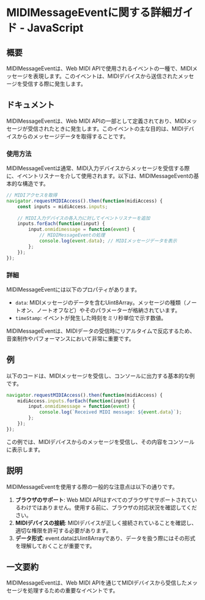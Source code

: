 <!--
Meta Description: # MIDIMessageEventに関する詳細ガイド - JavaScript ## 概要 MIDIMessageEventは、Web MIDI APIで使用されるイベントの一種で、MIDIメッセージを表現します。このイベントは、MIDIデバイスから送信されたメッセージを受信する際に発生します。 ...
Meta Keywords: function, midi, event, midimessageeventは, web
-->

# MIDIMessageEventに関する詳細ガイド - JavaScript

## 概要
MIDIMessageEventは、Web MIDI APIで使用されるイベントの一種で、MIDIメッセージを表現します。このイベントは、MIDIデバイスから送信されたメッセージを受信する際に発生します。

## ドキュメント
MIDIMessageEventは、Web MIDI APIの一部として定義されており、MIDIメッセージが受信されたときに発生します。このイベントの主な目的は、MIDIデバイスからのメッセージデータを取得することです。

### 使用方法
MIDIMessageEventは通常、MIDI入力デバイスからメッセージを受信する際に、イベントリスナーを介して使用されます。以下は、MIDIMessageEventの基本的な構造です。

```javascript
// MIDIアクセスを取得
navigator.requestMIDIAccess().then(function(midiAccess) {
    const inputs = midiAccess.inputs;
    
    // MIDI入力デバイスの各入力に対してイベントリスナーを追加
    inputs.forEach(function(input) {
        input.onmidimessage = function(event) {
            // MIDIMessageEventの処理
            console.log(event.data); // MIDIメッセージデータを表示
        };
    });
});
```

### 詳細
MIDIMessageEventには以下のプロパティがあります。

- `data`: MIDIメッセージのデータを含むUint8Array。メッセージの種類（ノートオン、ノートオフなど）やそのパラメーターが格納されています。
- `timeStamp`: イベントが発生した時刻をミリ秒単位で示す数値。

MIDIMessageEventは、MIDIデータの受信時にリアルタイムで反応するため、音楽制作やパフォーマンスにおいて非常に重要です。

## 例
以下のコードは、MIDIメッセージを受信し、コンソールに出力する基本的な例です。

```javascript
navigator.requestMIDIAccess().then(function(midiAccess) {
    midiAccess.inputs.forEach(function(input) {
        input.onmidimessage = function(event) {
            console.log(`Received MIDI message: ${event.data}`);
        };
    });
});
```

この例では、MIDIデバイスからのメッセージを受信し、その内容をコンソールに表示します。

## 説明
MIDIMessageEventを使用する際の一般的な注意点は以下の通りです。

1. **ブラウザのサポート**: Web MIDI APIはすべてのブラウザでサポートされているわけではありません。使用する前に、ブラウザの対応状況を確認してください。
2. **MIDIデバイスの接続**: MIDIデバイスが正しく接続されていることを確認し、適切な権限を許可する必要があります。
3. **データ形式**: event.dataはUint8Arrayであり、データを扱う際にはその形式を理解しておくことが重要です。

## 一文要約
MIDIMessageEventは、Web MIDI APIを通じてMIDIデバイスから受信したメッセージを処理するための重要なイベントです。